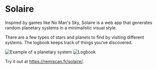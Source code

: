 # Solaire

Inspired by games like No Man's Sky, Solaire is a web app that generates random planetary systems in a minimalistic visual style.

There are a few types of stars and planets to find by visiting different systems. The logbook keeps track of things you've discovered.

![Example of a planetary system](https://user-images.githubusercontent.com/1685446/226445332-490fc528-9a82-41bf-abe3-6c4ac7275461.jpg) ![Logbook](https://user-images.githubusercontent.com/1685446/226445339-ccfa0ef0-7a71-4c9a-8a01-feeab0816f18.jpg)

Try it out at <https://remiscan.fr/solaire/>.
